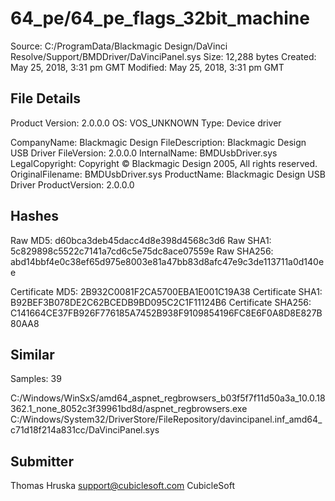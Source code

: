 64_pe/64_pe_flags_32bit_machine
===============================

Source:  C:/ProgramData/Blackmagic Design/DaVinci Resolve/Support/BMDDriver/DaVinciPanel.sys
Size:  12,288 bytes
Created:  May 25, 2018, 3:31 pm GMT
Modified:  May 25, 2018, 3:31 pm GMT

File Details
------------

Product Version:  2.0.0.0
OS:  VOS_UNKNOWN
Type:  Device driver

CompanyName:  Blackmagic Design
FileDescription:  Blackmagic Design USB Driver
FileVersion:  2.0.0.0
InternalName:  BMDUsbDriver.sys
LegalCopyright:  Copyright © Blackmagic Design 2005, All rights reserved.
OriginalFilename:  BMDUsbDriver.sys
ProductName:  Blackmagic Design USB Driver
ProductVersion:  2.0.0.0

Hashes
------

Raw MD5:  d60bca3deb45dacc4d8e398d4568c3d6
Raw SHA1:  5c829898c5522c7141a7cd6c5e75dc8ace07559e
Raw SHA256:  abd14bbf4e0c38ef65d975e8003e81a47bb83d8afc47e9c3de113711a0d140ee

Certificate MD5:  2B932C0081F2CA5700EBA1E001C19A38
Certificate SHA1:  B92BEF3B078DE2C62BCEDB9BD095C2C1F11124B6
Certificate SHA256:  C141664CE37FB926F776185A7452B938F9109854196FC8E6F0A8D8E827B80AA8

Similar
-------

Samples:  39

C:/Windows/WinSxS/amd64_aspnet_regbrowsers_b03f5f7f11d50a3a_10.0.18362.1_none_8052c3f39961bd8d/aspnet_regbrowsers.exe
C:/Windows/System32/DriverStore/FileRepository/davincipanel.inf_amd64_c71d18f214a831cc/DaVinciPanel.sys

Submitter
---------

Thomas Hruska
support@cubiclesoft.com
CubicleSoft
